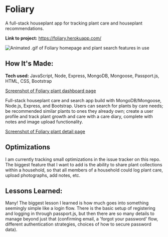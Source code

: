 # Foliary
A full-stack houseplant app for tracking plant care and houseplant recommendations.

**Link to project:** https://foliary.herokuapp.com/

![Animated .gif of Foliary homepage and plant search features in use](https://user-images.githubusercontent.com/96848086/184700355-05bb8887-5441-4a24-9846-132bdae690ac.gif)

## How It's Made:

**Tech used:** JavaScript, Node, Express, MongoDB, Mongoose, Passport.js, HTML, CSS, Bootstrap

[Screenshot of Foliary plant dashboard page](https://github.com/sashavining/foliary/files/9339349/FoliaryDashboard.pdf)

Full-stack houseplant care and search app build with MongoDB/Mongoose, Node.js, Express, and Bootstrap. Users can search for plants by care needs; be recommended similar plants to ones they already own; create a user profile and track plant growth and care with a care diary, complete with notes and image upload functionality.

[Screenshot of Foliary plant detail page](https://github.com/sashavining/foliary/files/9339356/FoliaryPlantDetail.pdf)

## Optimizations

I am currently tracking small optimizations in the issue tracker on this repo. The biggest feature that I want to add is the ability to share plant collections within a household, so that all members of a household could log plant care, upload photographs, add notes, etc. 

## Lessons Learned:

Many! The biggest lesson I learned is how much goes into something seemingly simple like a login flow. There is the basic setup of registering and logging in through passport.js, but then there are so many details to manage beyond just that (confirming email, a 'forgot your password' flow, different authentication strategies, choices of how to secure password data). 

